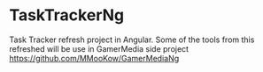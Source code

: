 # TaskTrackerNg
Task Tracker refresh project in Angular. Some of the tools from this refreshed will be use in GamerMedia side project
https://github.com/MMooKow/GamerMediaNg
